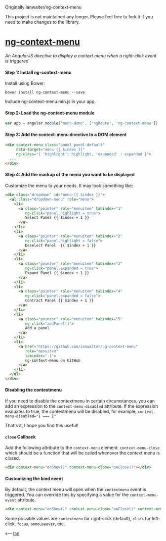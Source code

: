 Originally ianwalter/ng-context-menu

This project is not maintained any longer. Please feel free to fork it if you need to make changes to the library.

# [ng-context-menu](http://ianwalter.github.io/ng-context-menu/)
*An AngularJS directive to display a context menu when a right-click event is triggered*

#### Step 1: Install ng-context-menu

Install using Bower:

```
bower install ng-context-menu --save
```

Include ng-context-menu.min.js in your app.

#### Step 2: Load the ng-context-menu module

```javascript
var app = angular.module('menu-demo', ['ngRoute', 'ng-context-menu'])
```

#### Step 3: Add the context-menu directive to a DOM element

```html
<div context-menu class="panel panel-default"
     data-target="menu-{{ $index }}"
     ng-class="{ 'highlight': highlight, 'expanded' : expanded }">
  ...
</div>
```
#### Step 4: Add the markup of the menu you want to be displayed

Customize the menu to your needs. It may look something like:

```html
<div class="dropdown" id="menu-{{ $index }}">
  <ul class="dropdown-menu" role="menu">
    <li>
      <a class="pointer" role="menuitem" tabindex="1"
         ng-click="panel.highlight = true">
         Select Panel {{ $index + 1 }}
      </a>
    </li>
    <li>
      <a class="pointer" role="menuitem" tabindex="2"
         ng-click="panel.highlight = false">
         Deselect Panel  {{ $index + 1 }}
      </a>
    </li>
    <li>
      <a class="pointer" role="menuitem" tabindex="3"
         ng-click="panel.expanded = true">
         Expand Panel {{ $index + 1 }}
      </a>
    </li>
    <li>
      <a class="pointer" role="menuitem" tabindex="4"
         ng-click="panel.expanded = false">
         Contract Panel {{ $index + 1 }}
      </a>
    </li>
    <li>
      <a class="pointer" role="menuitem" tabindex="5"
         ng-click="addPanel()">
         Add a panel
      </a>
    </li>
    <li>
      <a href="https://github.com/ianwalter/ng-context-menu"
         role="menuitem"
         tabindex="-1">
         ng-context-menu on GitHub
      </a>
    </li>
  </ul>
</div>
```

#### Disabling the contextmenu

If you need to disable the contextmenu in certain circumstances, you can add an expression to the
 ```context-menu-disabled``` attribute. If the expression evaluates to true, the contextmenu will be
 disabled, for example, ```context-menu-disabled="1 === 1"```

That's it, I hope you find this useful!

#### `close` Callback

Add the following attribute to the `context-menu` element: `context-menu-close` which should be a function
that will be called whenever the context menu is closed.

```html
<div context-menu="onShow()" context-menu-close="onClose()"></div>
```

#### Customizing the bind event

By default, the context menu will open when the ```contextmenu``` event is triggered.  You can override this by specifying a value for the ```context-menu-event``` attribute.

```html
<div context-menu="onShow()" context-menu-close="onClose()" context-menu-event="click"></div>
```

Some possible values are ```contextmenu``` for right-click (default), ```click``` for left-click, ```focus```, ```onmouseover```, etc.

«–– [Ian](http://ianvonwalter.com)
